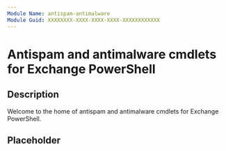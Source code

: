 ```yaml
---
Module Name: antispam-antimalware
Module Guid: XXXXXXXX-XXXX-XXXX-XXXX-XXXXXXXXXXXX
---
```


# Antispam and antimalware cmdlets for Exchange PowerShell

## Description

Welcome to the home of antispam and antimalware cmdlets for Exchange PowerShell.

## Placeholder
